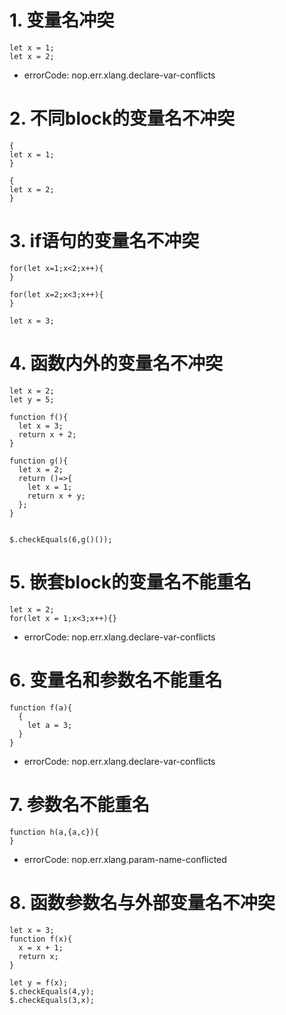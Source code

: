 # 1. 变量名冲突

````expr
let x = 1;
let x = 2;
````

* errorCode: nop.err.xlang.declare-var-conflicts

# 2. 不同block的变量名不冲突

````expr
{
let x = 1;
}

{
let x = 2;
}
````

# 3. if语句的变量名不冲突

````expr
for(let x=1;x<2;x++){
}

for(let x=2;x<3;x++){
}

let x = 3;
````

# 4. 函数内外的变量名不冲突

````expr
let x = 2;
let y = 5;

function f(){
  let x = 3;
  return x + 2;
}

function g(){
  let x = 2;
  return ()=>{
    let x = 1;
    return x + y;
  };
}


$.checkEquals(6,g()());
````

# 5. 嵌套block的变量名不能重名

````expr
let x = 2;
for(let x = 1;x<3;x++){}
````

* errorCode: nop.err.xlang.declare-var-conflicts

# 6. 变量名和参数名不能重名

````expr
function f(a){
  {
    let a = 3;
  }
}
````

* errorCode: nop.err.xlang.declare-var-conflicts

# 7. 参数名不能重名

````expr
function h(a,{a,c}){
}
````

* errorCode: nop.err.xlang.param-name-conflicted

# 8. 函数参数名与外部变量名不冲突

````expr
let x = 3;
function f(x){
  x = x + 1;
  return x;
}

let y = f(x);
$.checkEquals(4,y);
$.checkEquals(3,x);
````